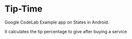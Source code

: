 # Tip-Time

Google CodeLab Example app on States in Android.

It calculates the tip percentage to give after buying a service
